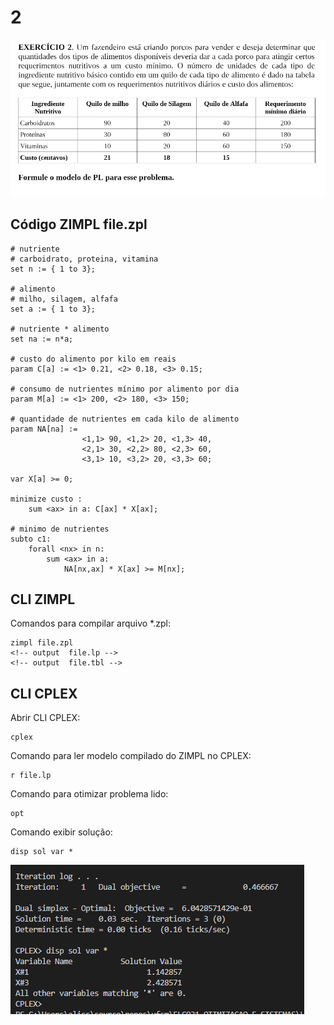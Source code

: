 # 2

![image](resources/ex.png)

## Código ZIMPL  file.zpl

    # nutriente
    # carboidrato, proteina, vitamina
    set n := { 1 to 3};

    # alimento
    # milho, silagem, alfafa
    set a := { 1 to 3};

    # nutriente * alimento
    set na := n*a;

    # custo do alimento por kilo em reais
    param C[a] := <1> 0.21, <2> 0.18, <3> 0.15;

    # consumo de nutrientes mínimo por alimento por dia
    param M[a] := <1> 200, <2> 180, <3> 150;

    # quantidade de nutrientes em cada kilo de alimento
    param NA[na] :=     
                    <1,1> 90, <1,2> 20, <1,3> 40,
                    <2,1> 30, <2,2> 80, <2,3> 60, 
                    <3,1> 10, <3,2> 20, <3,3> 60;  

    var X[a] >= 0;

    minimize custo :
        sum <ax> in a: C[ax] * X[ax];

    # minimo de nutrientes  
    subto c1:
        forall <nx> in n:
            sum <ax> in a: 
                NA[nx,ax] * X[ax] >= M[nx]; 

## CLI ZIMPL

Comandos para compilar arquivo *.zpl:

    zimpl file.zpl
    <!-- output  file.lp -->
    <!-- output  file.tbl -->

## CLI CPLEX

Abrir CLI CPLEX:

    cplex

Comando para ler modelo compilado do ZIMPL no CPLEX:

    r file.lp

Comando para otimizar problema lido:

    opt

Comando exibir solução:

    disp sol var *

![image](resources/sol.png)
